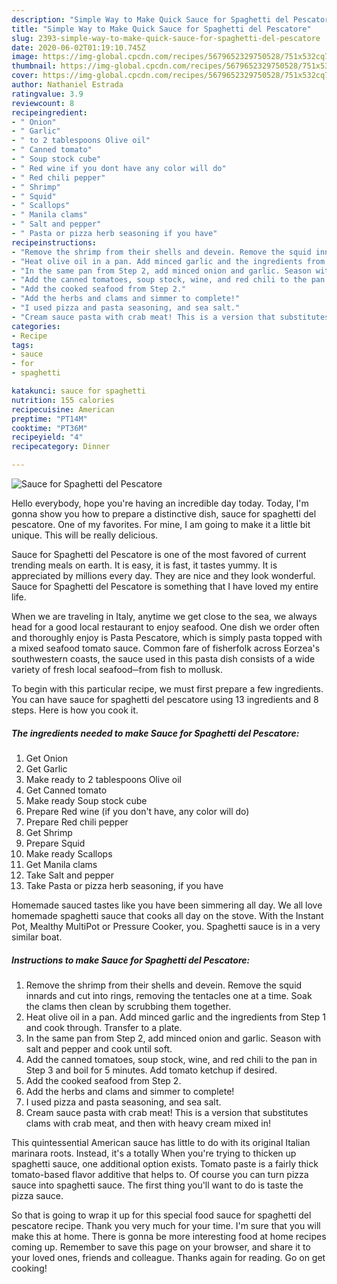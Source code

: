 ```yaml
---
description: "Simple Way to Make Quick Sauce for Spaghetti del Pescatore"
title: "Simple Way to Make Quick Sauce for Spaghetti del Pescatore"
slug: 2393-simple-way-to-make-quick-sauce-for-spaghetti-del-pescatore
date: 2020-06-02T01:19:10.745Z
image: https://img-global.cpcdn.com/recipes/5679652329750528/751x532cq70/sauce-for-spaghetti-del-pescatore-recipe-main-photo.jpg
thumbnail: https://img-global.cpcdn.com/recipes/5679652329750528/751x532cq70/sauce-for-spaghetti-del-pescatore-recipe-main-photo.jpg
cover: https://img-global.cpcdn.com/recipes/5679652329750528/751x532cq70/sauce-for-spaghetti-del-pescatore-recipe-main-photo.jpg
author: Nathaniel Estrada
ratingvalue: 3.9
reviewcount: 8
recipeingredient:
- " Onion"
- " Garlic"
- " to 2 tablespoons Olive oil"
- " Canned tomato"
- " Soup stock cube"
- " Red wine if you dont have any color will do"
- " Red chili pepper"
- " Shrimp"
- " Squid"
- " Scallops"
- " Manila clams"
- " Salt and pepper"
- " Pasta or pizza herb seasoning if you have"
recipeinstructions:
- "Remove the shrimp from their shells and devein. Remove the squid innards and cut into rings, removing the tentacles one at a time. Soak the clams then clean by scrubbing them together."
- "Heat olive oil in a pan. Add minced garlic and the ingredients from Step 1 and cook through. Transfer to a plate."
- "In the same pan from Step 2, add minced onion and garlic. Season with salt and pepper and cook until soft."
- "Add the canned tomatoes, soup stock, wine, and red chili to the pan in Step 3 and boil for 5 minutes. Add tomato ketchup if desired."
- "Add the cooked seafood from Step 2."
- "Add the herbs and clams and simmer to complete!"
- "I used pizza and pasta seasoning, and sea salt."
- "Cream sauce pasta with crab meat! This is a version that substitutes clams with crab meat, and then with heavy cream mixed in!"
categories:
- Recipe
tags:
- sauce
- for
- spaghetti

katakunci: sauce for spaghetti 
nutrition: 155 calories
recipecuisine: American
preptime: "PT14M"
cooktime: "PT36M"
recipeyield: "4"
recipecategory: Dinner

---
```



![Sauce for Spaghetti del Pescatore](https://img-global.cpcdn.com/recipes/5679652329750528/751x532cq70/sauce-for-spaghetti-del-pescatore-recipe-main-photo.jpg)

Hello everybody, hope you're having an incredible day today. Today, I'm gonna show you how to prepare a distinctive dish, sauce for spaghetti del pescatore. One of my favorites. For mine, I am going to make it a little bit unique. This will be really delicious.

Sauce for Spaghetti del Pescatore is one of the most favored of current trending meals on earth. It is easy, it is fast, it tastes yummy. It is appreciated by millions every day. They are nice and they look wonderful. Sauce for Spaghetti del Pescatore is something that I have loved my entire life.

When we are traveling in Italy, anytime we get close to the sea, we always head for a good local restaurant to enjoy seafood. One dish we order often and thoroughly enjoy is Pasta Pescatore, which is simply pasta topped with a mixed seafood tomato sauce. Common fare of fisherfolk across Eorzea&#39;s southwestern coasts, the sauce used in this pasta dish consists of a wide variety of fresh local seafood─from fish to mollusk.


To begin with this particular recipe, we must first prepare a few ingredients. You can have sauce for spaghetti del pescatore using 13 ingredients and 8 steps. Here is how you cook it.

<!--inarticleads1-->

##### The ingredients needed to make Sauce for Spaghetti del Pescatore:

1. Get  Onion
1. Get  Garlic
1. Make ready  to 2 tablespoons Olive oil
1. Get  Canned tomato
1. Make ready  Soup stock cube
1. Prepare  Red wine (if you don&#39;t have, any color will do)
1. Prepare  Red chili pepper
1. Get  Shrimp
1. Prepare  Squid
1. Make ready  Scallops
1. Get  Manila clams
1. Take  Salt and pepper
1. Take  Pasta or pizza herb seasoning, if you have


Homemade sauced tastes like you have been simmering all day. We all love homemade spaghetti sauce that cooks all day on the stove. With the Instant Pot, Mealthy MultiPot or Pressure Cooker, you. Spaghetti sauce is in a very similar boat. 

<!--inarticleads2-->

##### Instructions to make Sauce for Spaghetti del Pescatore:

1. Remove the shrimp from their shells and devein. Remove the squid innards and cut into rings, removing the tentacles one at a time. Soak the clams then clean by scrubbing them together.
1. Heat olive oil in a pan. Add minced garlic and the ingredients from Step 1 and cook through. Transfer to a plate.
1. In the same pan from Step 2, add minced onion and garlic. Season with salt and pepper and cook until soft.
1. Add the canned tomatoes, soup stock, wine, and red chili to the pan in Step 3 and boil for 5 minutes. Add tomato ketchup if desired.
1. Add the cooked seafood from Step 2.
1. Add the herbs and clams and simmer to complete!
1. I used pizza and pasta seasoning, and sea salt.
1. Cream sauce pasta with crab meat! This is a version that substitutes clams with crab meat, and then with heavy cream mixed in!


This quintessential American sauce has little to do with its original Italian marinara roots. Instead, it&#39;s a totally When you&#39;re trying to thicken up spaghetti sauce, one additional option exists. Tomato paste is a fairly thick tomato-based flavor additive that helps to. Of course you can turn pizza sauce into spaghetti sauce. The first thing you&#39;ll want to do is taste the pizza sauce. 

So that is going to wrap it up for this special food sauce for spaghetti del pescatore recipe. Thank you very much for your time. I'm sure that you will make this at home. There is gonna be more interesting food at home recipes coming up. Remember to save this page on your browser, and share it to your loved ones, friends and colleague. Thanks again for reading. Go on get cooking!
